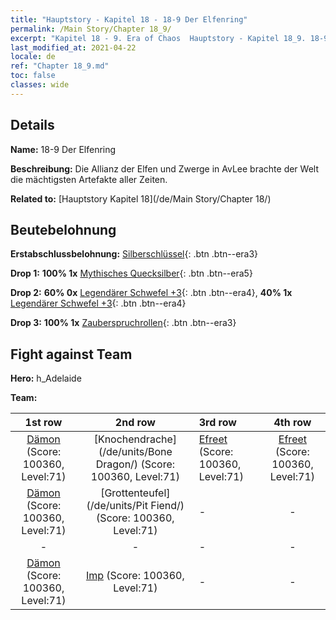 ```yaml
---
title: "Hauptstory - Kapitel 18 - 18-9 Der Elfenring"
permalink: /Main Story/Chapter 18_9/
excerpt: "Kapitel 18 - 9. Era of Chaos  Hauptstory - Kapitel 18_9. 18-9 Der Elfenring"
last_modified_at: 2021-04-22
locale: de
ref: "Chapter 18_9.md"
toc: false
classes: wide
---
```


## Details

 **Name:** 18-9 Der Elfenring

 **Beschreibung:** Die Allianz der Elfen und Zwerge in AvLee brachte der Welt die mächtigsten Artefakte aller Zeiten.

 **Related to:** [Hauptstory Kapitel 18](/de/Main Story/Chapter 18/)

## Beutebelohnung

 **Erstabschlussbelohnung:** [Silberschlüssel](/ItemsDE/con_693/){: .btn .btn--era3}

 **Drop 1:** **100% 1x** [Mythisches Quecksilber](/ItemsDE/mat_63/){: .btn .btn--era5}

 **Drop 2:** **60% 0x** [Legendärer Schwefel +3](/ItemsDE/mat_57/){: .btn .btn--era4}, **40% 1x** [Legendärer Schwefel +3](/ItemsDE/mat_57/){: .btn .btn--era4}

 **Drop 3:** **100% 1x** [Zauberspruchrollen](/ItemsDE/con_694/){: .btn .btn--era3}


## Fight against Team
 **Hero:** h_Adelaide

 **Team:**


  | 1st row | 2nd row | 3rd row | 4th row |
  |:----:|:----:|:----|:----:|
  | [Dämon](/de/units/Demon/) (Score: 100360, Level:71)  | [Knochendrache](/de/units/Bone Dragon/) (Score: 100360, Level:71)  | [Efreet](/de/units/Efreeti/) (Score: 100360, Level:71)  | [Efreet](/de/units/Efreeti/) (Score: 100360, Level:71)  |
  | [Dämon](/de/units/Demon/) (Score: 100360, Level:71)  | [Grottenteufel](/de/units/Pit Fiend/) (Score: 100360, Level:71)  | - | - |
  | - | - | - | - |
  | [Dämon](/de/units/Demon/) (Score: 100360, Level:71)  | [Imp](/de/units/Imp/) (Score: 100360, Level:71)  | - | - |


